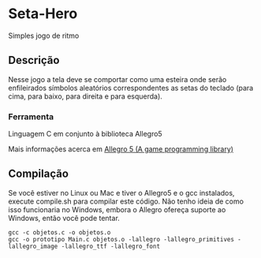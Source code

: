 <h1>Seta-Hero</h1>
Simples jogo de ritmo

## Descrição
Nesse jogo a tela deve se comportar como uma esteira onde serão enfileirados símbolos aleatórios correspondentes as setas do teclado (para cima, para baixo, para direita e para esquerda).

### Ferramenta
Linguagem C em conjunto à biblioteca Allegro5

Mais informações acerca em [Allegro 5 (A game programming library)](http://liballeg.org/)

## Compilação
Se você estiver no Linux ou Mac e tiver o Allegro5 e o gcc instalados, execute compile.sh para compilar este código. Não tenho ideia de como isso funcionaria no Windows, embora o Allegro ofereça suporte ao Windows, então você pode tentar.
```
gcc -c objetos.c -o objetos.o
gcc -o prototipo Main.c objetos.o -lallegro -lallegro_primitives -lallegro_image -lallegro_ttf -lallegro_font
```
